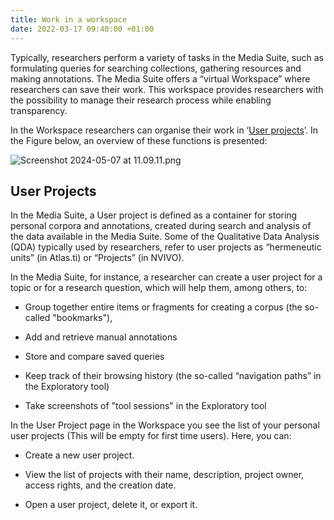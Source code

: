 ```yaml
---
title: Work in a workspace
date: 2022-03-17 09:40:00 +01:00
---
```


Typically, researchers perform a variety of tasks in the Media Suite, such as formulating queries for searching collections, gathering resources and making annotations. The Media Suite offers a “virtual Workspace” where researchers can save their work. This workspace provides researchers with the possibility to manage their research process while enabling transparency.

In the Workspace researchers can organise their work in ‘[User projects](https://mediasuite.clariah.nl/documentation/glossary/user-project)’. In the Figure below, an overview of these functions is presented:

![Screenshot 2024-05-07 at 11.09.11.png](/uploads/Screenshot%202024-05-07%20at%2011.09.11.png)

## User Projects

In the Media Suite, a User project is defined as a container for storing personal corpora and annotations, created during search and analysis of the data available in the Media Suite. Some of the Qualitative Data Analysis (QDA) typically used by researchers, refer to user projects as “hermeneutic units” (in Atlas.ti) or “Projects” (in NVIVO).

In the Media Suite, for instance, a researcher can create a user project for a topic or for a research question, which will help them, among others, to:

* Group together entire items or fragments for creating a corpus (the so-called "bookmarks"),

* Add and retrieve manual annotations

* Store and compare saved queries

* Keep track of their browsing history (the so-called “navigation paths” in the Exploratory tool)

* Take screenshots of "tool sessions" in the Exploratory tool

In the User Project page in the Workspace you see the list of your personal user projects (This will be empty for first time users). Here, you can:

* Create a new user project.

* View the list of projects with their name, description, project owner, access rights, and the creation date.

* Open a user project, delete it, or export it.